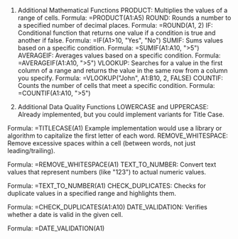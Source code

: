 1. Additional Mathematical Functions
PRODUCT: Multiplies the values of a range of cells.
Formula: =PRODUCT(A1:A5)
ROUND: Rounds a number to a specified number of decimal places.
Formula: =ROUND(A1, 2)
IF: Conditional function that returns one value if a condition is true and another if false.
Formula: =IF(A1>10, "Yes", "No")
SUMIF: Sums values based on a specific condition.
Formula: =SUMIF(A1:A10, ">5")
AVERAGEIF: Averages values based on a specific condition.
Formula: =AVERAGEIF(A1:A10, ">5")
VLOOKUP: Searches for a value in the first column of a range and returns the value in the same row from a column you specify.
Formula: =VLOOKUP("John", A1:B10, 2, FALSE)
COUNTIF: Counts the number of cells that meet a specific condition.
Formula: =COUNTIF(A1:A10, ">5")

2. Additional Data Quality Functions
LOWERCASE and UPPERCASE: Already implemented, but you could implement variants for Title Case.

Formula: =TITLECASE(A1)
Example implementation would use a library or algorithm to capitalize the first letter of each word.
REMOVE_WHITESPACE: Remove excessive spaces within a cell (between words, not just leading/trailing).

Formula: =REMOVE_WHITESPACE(A1)
TEXT_TO_NUMBER: Convert text values that represent numbers (like "123") to actual numeric values.

Formula: =TEXT_TO_NUMBER(A1)
CHECK_DUPLICATES: Checks for duplicate values in a specified range and highlights them.

Formula: =CHECK_DUPLICATES(A1:A10)
DATE_VALIDATION: Verifies whether a date is valid in the given cell.

Formula: =DATE_VALIDATION(A1)